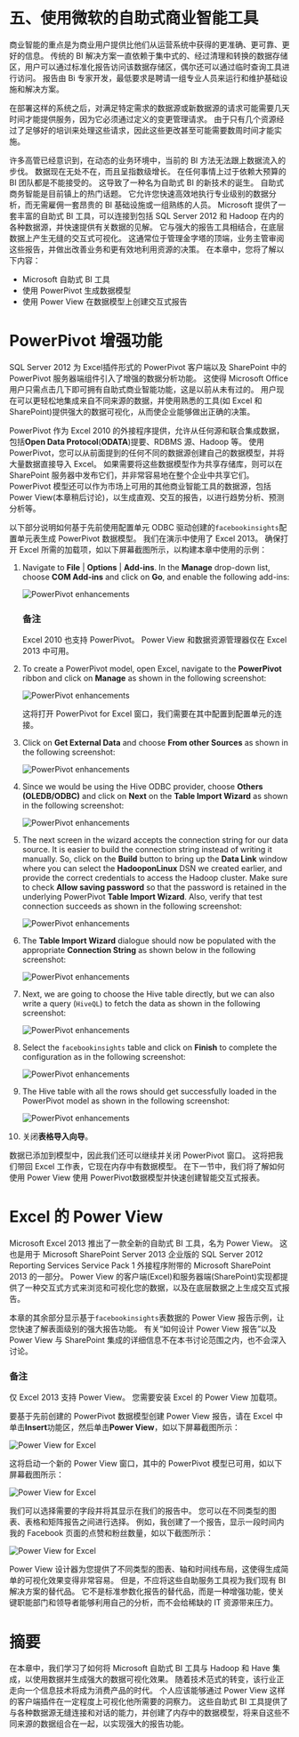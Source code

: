 # 五、使用微软的自助式商业智能工具

商业智能的重点是为商业用户提供比他们从运营系统中获得的更准确、更可靠、更好的信息。 传统的 BI 解决方案一直依赖于集中式的、经过清理和转换的数据存储区，用户可以通过标准化报告访问该数据存储区，偶尔还可以通过临时查询工具进行访问。 报告由 Bi 专家开发，最低要求是聘请一组专业人员来运行和维护基础设施和解决方案。

在部署这样的系统之后，对满足特定需求的数据源或新数据源的请求可能需要几天时间才能提供服务，因为它必须通过定义的变更管理请求。 由于只有几个资源经过了足够好的培训来处理这些请求，因此这些更改甚至可能需要数周时间才能实施。

许多高管已经意识到，在动态的业务环境中，当前的 BI 方法无法跟上数据流入的步伐。 数据现在无处不在，而且呈指数级增长。 在任何事情上过于依赖大预算的 BI 团队都是不能接受的。 这导致了一种名为自助式 BI 的新技术的诞生。 自助式商务智能是目前镇上的热门话题。 它允许您快速高效地执行专业级别的数据分析，而无需雇佣一套昂贵的 BI 基础设施或一组熟练的人员。 Microsoft 提供了一套丰富的自助式 BI 工具，可以连接到包括 SQL Server 2012 和 Hadoop 在内的各种数据源，并快速提供有关数据的见解。 它与强大的报告工具相结合，在底层数据上产生无缝的交互式可视化。 这通常位于管理金字塔的顶端，业务主管审阅这些报告，并做出改善业务和更有效地利用资源的决策。 在本章中，您将了解以下内容：

*   Microsoft 自助式 BI 工具
*   使用 PowerPivot 生成数据模型
*   使用 Power View 在数据模型上创建交互式报告

# PowerPivot 增强功能

SQL Server 2012 为 Excel插件形式的 PowerPivot 客户端以及 SharePoint 中的 PowerPivot 服务器端组件引入了增强的数据分析功能。 这使得 Microsoft Office 用户只需点击几下即可拥有自助式商业智能功能，这是以前从未有过的。 用户现在可以更轻松地集成来自不同来源的数据，并使用熟悉的工具(如 Excel 和 SharePoint)提供强大的数据可视化，从而使企业能够做出正确的决策。

PowerPivot 作为 Excel 2010 的外接程序提供，允许从任何源和联合集成数据，包括**Open Data Protocol**(**ODATA**)提要、RDBMS 源、Hadoop 等。 使用 PowerPivot，您可以从前面提到的任何不同的数据源创建自己的数据模型，并将大量数据直接导入 Excel。 如果需要将这些数据模型作为共享存储库，则可以在 SharePoint 服务器中发布它们，并非常容易地在整个企业中共享它们。 PowerPivot 模型还可以作为市场上可用的其他商业智能工具的数据源，包括 Power View(本章稍后讨论)，以生成直观、交互的报告，以进行趋势分析、预测分析等。

以下部分说明如何基于先前使用配置单元 ODBC 驱动创建的`facebookinsights`配置单元表生成 PowerPivot 数据模型。 我们在演示中使用了 Excel 2013。 确保打开 Excel 所需的加载项，如以下屏幕截图所示，以构建本章中使用的示例：

1.  Navigate to **File** | **Options** | **Add-ins**. In the **Manage** drop-down list, choose **COM Add-ins** and click on **Go**, and enable the following add-ins:

    ![PowerPivot enhancements](img/7982EN_05_01.jpg)

    ### 备注

    Excel 2010 也支持 PowerPivot。 Power View 和数据资源管理器仅在 Excel 2013 中可用。

2.  To create a PowerPivot model, open Excel, navigate to the **PowerPivot** ribbon and click on **Manage** as shown in the following screenshot:

    ![PowerPivot enhancements](img/7982EN_05_02.jpg)

    这将打开 PowerPivot for Excel 窗口，我们需要在其中配置到配置单元的连接。

3.  Click on **Get External Data** and choose **From other Sources** as shown in the following screenshot:

    ![PowerPivot enhancements](img/7982EN_05_03.jpg)

4.  Since we would be using the Hive ODBC provider, choose **Others (OLEDB/ODBC)** and click on **Next** on the **Table Import Wizard** as shown in the following screenshot:

    ![PowerPivot enhancements](img/7982EN_05_04.jpg)

5.  The next screen in the wizard accepts the connection string for our data source. It is easier to build the connection string instead of writing it manually. So, click on the **Build** button to bring up the **Data Link** window where you can select the **HadooponLinux** DSN we created earlier, and provide the correct credentials to access the Hadoop cluster. Make sure to check **Allow saving password** so that the password is retained in the underlying PowerPivot **Table Import Wizard**. Also, verify that test connection succeeds as shown in the following screenshot:

    ![PowerPivot enhancements](img/7982EN_05_05.jpg)

6.  The **Table Import Wizard** dialogue should now be populated with the appropriate **Connection String** as shown below in the following screenshot:

    ![PowerPivot enhancements](img/7982EN_05_06.jpg)

7.  Next, we are going to choose the Hive table directly, but we can also write a query (`HiveQL`) to fetch the data as shown in the following screenshot:

    ![PowerPivot enhancements](img/7982EN_05_07.jpg)

8.  Select the `facebookinsights` table and click on **Finish** to complete the configuration as in the following screenshot:

    ![PowerPivot enhancements](img/7982EN_05_08.jpg)

9.  The Hive table with all the rows should get successfully loaded in the PowerPivot model as shown in the following screenshot:

    ![PowerPivot enhancements](img/7982EN_05_09.jpg)

10.  关闭**表格导入向导**。

数据已添加到模型中，因此我们还可以继续并关闭 PowerPivot 窗口。 这将把我们带回 Excel 工作表，它现在内存中有数据模型。 在下一节中，我们将了解如何使用 Power View 使用 PowerPivot数据模型并快速创建智能交互式报表。

# Excel 的 Power View

Microsoft Excel 2013 推出了一款全新的自助式 BI 工具，名为 Power View。 这也是用于 Microsoft SharePoint Server 2013 企业版的 SQL Server 2012 Reporting Services Service Pack 1 外接程序附带的 Microsoft SharePoint 2013 的一部分。 Power View 的客户端(Excel)和服务器端(SharePoint)实现都提供了一种交互式方式来浏览和可视化您的数据，以及在底层数据之上生成交互式报告。

本章的其余部分显示基于`facebookinsights`表数据的 Power View 报告示例，让您快速了解表面级别的强大报告功能。 有关“如何设计 Power View 报告”以及 Power View 与 SharePoint 集成的详细信息不在本书讨论范围之内，也不会深入讨论。

### 备注

仅 Excel 2013 支持 Power View。 您需要安装 Excel 的 Power View 加载项。

要基于先前创建的 PowerPivot 数据模型创建 Power View 报告，请在 Excel 中单击**Insert**功能区，然后单击**Power View**，如以下屏幕截图所示：

![Power View for Excel](img/7982EN_05_10.jpg)

这将启动一个新的 Power View 窗口，其中的 PowerPivot 模型已可用，如以下屏幕截图所示：

![Power View for Excel](img/7982EN_05_11.jpg)

我们可以选择需要的字段并将其显示在我们的报告中。 您可以在不同类型的图表、表格和矩阵报告之间进行选择。 例如，我创建了一个报告，显示一段时间内我的 Facebook 页面的点赞和粉丝数量，如以下截图所示：

![Power View for Excel](img/7982EN_05_12.jpg)

Power View 设计器为您提供了不同类型的图表、轴和时间线布局，这使得生成简单的可视化效果变得非常容易。 但是，不应将这些自助服务工具视为我们现有 BI 解决方案的替代品。 它不是标准参数化报告的替代品，而是一种增强功能，使关键职能部门和领导者能够利用自己的分析，而不会给稀缺的 IT 资源带来压力。

# 摘要

在本章中，我们学习了如何将 Microsoft 自助式 BI 工具与 Hadoop 和 Have 集成，以使用数据并生成强大的数据可视化效果。 随着技术范式的转变，该行业正走向一个信息技术将成为消费产品的时代。 个人应该能够通过 Power View 这样的客户端插件在一定程度上可视化他所需要的洞察力。 这些自助式 BI 工具提供了与各种数据源无缝连接和对话的能力，并创建了内存中的数据模型，将来自这些不同来源的数据组合在一起，以实现强大的报告功能。
